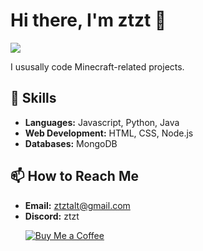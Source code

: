 # Hi there, I'm ztzt 👋

![](https://komarev.com/ghpvc/?username=ztztmc&abbreviated=true&color=yellow)

I ususally code Minecraft-related projects.

## 🚀 Skills

- **Languages:** Javascript, Python, Java
- **Web Development:** HTML, CSS, Node.js
- **Databases:** MongoDB

## 📫 How to Reach Me

- **Email:** ztztalt@gmail.com
- **Discord:** ztzt
[<p><img alt="Buy Me a Coffee" src="https://img.shields.io/badge/-buymeacoffee-fff700?style=flat-square&logo=mongodb&logoColor=white" /></p>](https://buymeacoffee.com/ztztbw)
